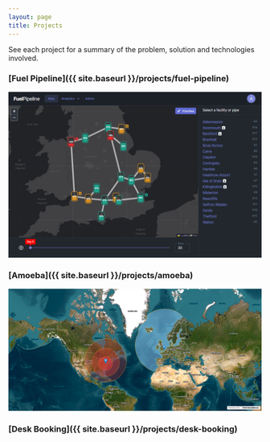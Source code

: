 ```yaml
---
layout: page
title: Projects
---
```


See each project for a summary of the problem, solution and technologies involved.

### [Fuel Pipeline]({{ site.baseurl }}/projects/fuel-pipeline)

![Fuel Pipeline Auto Play](/projects/fuel-pipeline/map.png)

### [Amoeba]({{ site.baseurl }}/projects/amoeba)

![Satelitte View](/projects/amoeba/satellite-view.png)

### [Desk Booking]({{ site.baseurl }}/projects/desk-booking)
